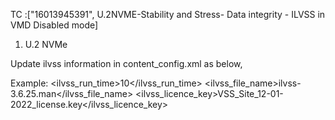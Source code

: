 TC :["16013945391", U.2NVME-Stability and Stress- Data integrity - ILVSS in VMD Disabled mode]

1) U.2 NVMe

Update ilvss information in content_config.xml as below,

Example:
<ilvss>
    <!-- ilvss tool run time in minutes -->
    <ilvss_run_time>10</ilvss_run_time>
    <!-- ilvss file name -->
    <ilvss_file_name>ilvss-3.6.25.man</ilvss_file_name>
    <!-- ilvss licence key file name -->
    <ilvss_licence_key>VSS_Site_12-01-2022_license.key</ilvss_licence_key>
</ilvss>
